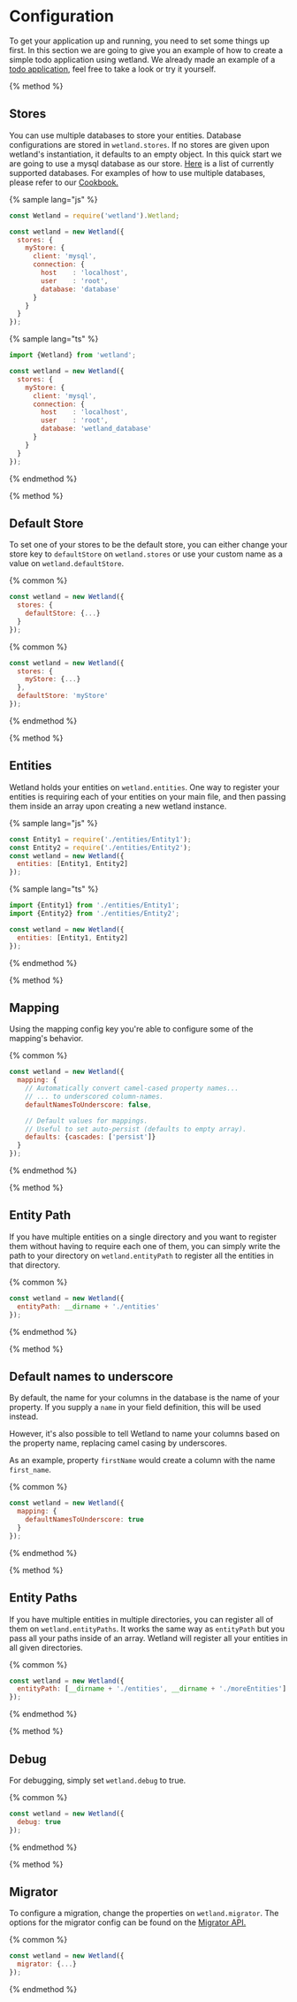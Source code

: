 # Configuration
To get your application up and running, you need to set some things up first.
In this section we are going to give you an example of how to create a simple todo application using wetland.
We already made an example of a [todo application](https://github.com/SpoonX/wetland/tree/master/examples/todo), 
feel free to take a look or try it yourself.

{% method %}
## Stores
You can use multiple databases to store your entities. Database configurations are stored in `wetland.stores`.
If no stores are given upon wetland's instantiation, it defaults to an empty object.
In this quick start we are going to use a mysql database as our store.
[Here](installation.md#your-database) is a list of currently supported databases.
For examples of how to use multiple databases, please refer to our [Cookbook.]()

{% sample lang="js" %}
```js
const Wetland = require('wetland').Wetland;

const wetland = new Wetland({
  stores: {
    myStore: {
      client: 'mysql',
      connection: {
        host    : 'localhost',
        user    : 'root',
        database: 'database'
      }
    }
  }
});
```

{% sample lang="ts" %}
```js
import {Wetland} from 'wetland';

const wetland = new Wetland({
  stores: {
    myStore: {
      client: 'mysql',
      connection: {
        host    : 'localhost',
        user    : 'root',
        database: 'wetland_database'
      }
    }
  }
});
```
{% endmethod %}

{% method %}
## Default Store
To set one of your stores to be the default store, you can either change your store key to `defaultStore` on 
`wetland.stores` or use your custom name as a value on `wetland.defaultStore`.

{% common %}
```js
const wetland = new Wetland({
  stores: {
    defaultStore: {...}
  }
});
```

{% common %}
```js
const wetland = new Wetland({
  stores: {
    myStore: {...}
  },
  defaultStore: 'myStore'
});
```
{% endmethod %}

{% method %}
## Entities
Wetland holds your entities on `wetland.entities`.
One way to register your entities is requiring each of your entities on your main file, and then passing them inside an array 
upon creating a new wetland instance.

{% sample lang="js" %}
```js
const Entity1 = require('./entities/Entity1');
const Entity2 = require('./entities/Entity2');
const wetland = new Wetland({
  entities: [Entity1, Entity2]
});
```

{% sample lang="ts" %}
```js
import {Entity1} from './entities/Entity1';
import {Entity2} from './entities/Entity2';

const wetland = new Wetland({
  entities: [Entity1, Entity2]
});
```
{% endmethod %}

{% method %}
## Mapping
Using the mapping config key you're able to configure some of the mapping's behavior.

{% common %}
```js
const wetland = new Wetland({
  mapping: {
    // Automatically convert camel-cased property names...
    // ... to underscored column-names.
    defaultNamesToUnderscore: false,

    // Default values for mappings.
    // Useful to set auto-persist (defaults to empty array).
    defaults: {cascades: ['persist']}
  }
});
```

{% endmethod %}

{% method %}
## Entity Path
If you have multiple entities on a single directory and you want to register them without having to require each one of them, 
you can simply write the path to your directory on `wetland.entityPath` to register all the entities in that directory.

{% common %}
```js
const wetland = new Wetland({
  entityPath: __dirname + './entities'
});
```
{% endmethod %}

{% method %}
## Default names to underscore
By default, the name for your columns in the database is the name of your property.
If you supply a `name` in your field definition, this will be used instead.

However, it's also possible to tell Wetland to name your columns based on the property name,
replacing camel casing by underscores.

As an example, property `firstName` would create a column with the name `first_name`.

{% common %}
```js
const wetland = new Wetland({
  mapping: {
    defaultNamesToUnderscore: true
  }
});
```
{% endmethod %}

{% method %}
## Entity Paths
If you have multiple entities in multiple directories, you can register all of them on `wetland.entityPaths`.
It works the same way as `entityPath` but you pass all your paths inside of an array.
Wetland will register all your entities in all given directories.

{% common %}
```js
const wetland = new Wetland({
  entityPath: [__dirname + './entities', __dirname + './moreEntities']
});
```
{% endmethod %}

{% method %}
## Debug
For debugging, simply set `wetland.debug` to true.

{% common %}
```js
const wetland = new Wetland({
  debug: true
});
```
{% endmethod %}

{% method %}
## Migrator
To configure a migration, change the properties on `wetland.migrator`. The options for the migrator config 
can be found on the [Migrator API.](./API/migrator.md)

{% common %}
```js
const wetland = new Wetland({
  migrator: {...}
});
```
{% endmethod %}
